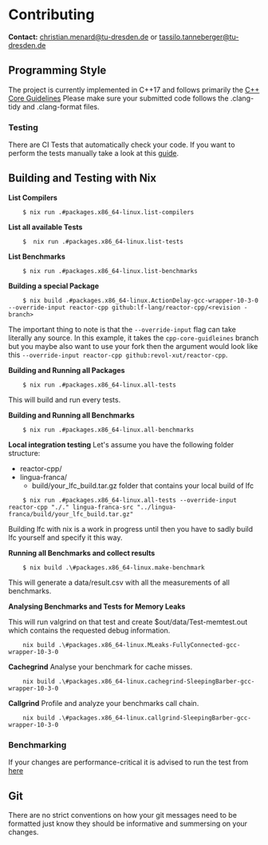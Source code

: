 # Contributing

**Contact:** <christian.menard@tu-dresden.de> or <tassilo.tanneberger@tu-dresden.de>

## Programming Style

The project is currently implemented in C++17 and follows primarily the [C++ Core Guidelines](https://github.com/isocpp/CppCoreGuidelines)
Please make sure your submitted code follows the .clang-tidy and .clang-format files.

### Testing
There are CI Tests that automatically check your code. If you want to perform the tests manually take a look
at this [guide](https://github.com/lf-lang/lingua-franca/wiki/Regression-Tests).

## Building and Testing with Nix

**List Compilers**
```
    $ nix run .#packages.x86_64-linux.list-compilers
```

**List all available Tests**
```
    $  nix run .#packages.x86_64-linux.list-tests
```

**List Benchmarks**
```
    $ nix run .#packages.x86_64-linux.list-benchmarks
```

**Building a special Package**
```
    $ nix build .#packages.x86_64-linux.ActionDelay-gcc-wrapper-10-3-0 --override-input reactor-cpp github:lf-lang/reactor-cpp/<revision - branch>
```

The important thing to note is that the `--override-input` flag can take literally any source. In this example, it takes the `cpp-core-guidleines` branch 
but you maybe also want to use your fork then the argument would look like this `--override-input reactor-cpp github:revol-xut/reactor-cpp`.

**Building and Running all Packages**
```
    $ nix run .#packages.x86_64-linux.all-tests
```

This will build and run every tests.

**Building and Running all Benchmarks**
```
    $ nix run .#packages.x86_64-linux.all-benchmarks
```

**Local integration testing**
Let's assume you have the following folder structure:
 - reactor-cpp/
 - lingua-franca/
    - build/your_lfc_build.tar.gz folder that contains your local build of lfc

```
    $ nix run .#packages.x86_64-linux.all-tests --override-input reactor-cpp "./." lingua-franca-src "../lingua-franca/build/your_lfc_build.tar.gz"
```

Building lfc with nix is a work in progress until then you have to sadly build lfc yourself and specify it this way.


**Running all Benchmarks and collect results**

```
    $ nix build .\#packages.x86_64-linux.make-benchmark
```

This will generate a data/result.csv with all the measurements of all benchmarks.

**Analysing Benchmarks and Tests for Memory Leaks**

This will run valgrind on that test and create $out/data/Test-memtest.out which contains the requested debug information.
```
    nix build .\#packages.x86_64-linux.MLeaks-FullyConnected-gcc-wrapper-10-3-0
```

**Cachegrind**
Analyse your benchmark for cache misses.
```
    nix build .\#packages.x86_64-linux.cachegrind-SleepingBarber-gcc-wrapper-10-3-0
```

**Callgrind**
Profile and analyze your benchmarks call chain.
```
    nix build .\#packages.x86_64-linux.callgrind-SleepingBarber-gcc-wrapper-10-3-0
```



### Benchmarking
If your changes are performance-critical it is advised to run the test from [here](https://github.com/lf-lang/lingua-franca/wiki/Running-Benchmarks)


## Git

There are no strict conventions on how your git messages need to be formatted just know they should be informative and summersing on your changes. 




